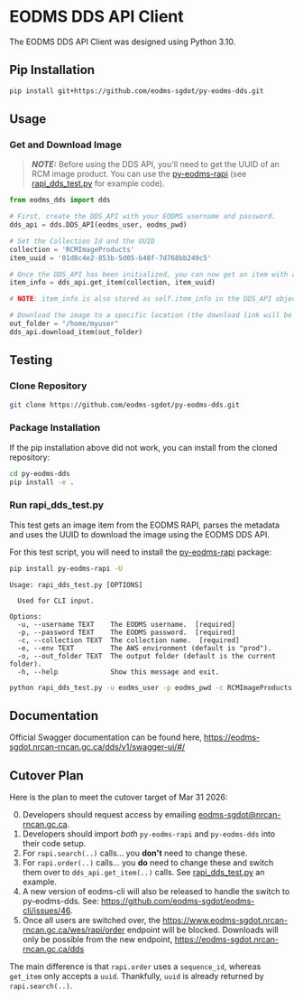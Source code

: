 EODMS DDS API Client
====================

The EODMS DDS API Client was designed using Python 3.10.

## Pip Installation

```bash
pip install git+https://github.com/eodms-sgdot/py-eodms-dds.git
```

## Usage

### Get and Download Image

> **_NOTE:_** Before using the DDS API, you'll need to get the UUID of an RCM image product. You can use the [py-eodms-rapi](https://github.com/eodms-sgdot/py-eodms-rapi) (see [rapi_dds_test.py](./tests/rapi_dds_test.py) for example code).

```python
from eodms_dds import dds

# First, create the DDS_API with your EODMS username and password.
dds_api = dds.DDS_API(eodms_user, eodms_pwd)

# Set the Collection Id and the UUID
collection = 'RCMImageProducts'
item_uuid = '01d0c4e2-853b-5d05-b48f-7d768bb249c5'

# Once the DDS_API has been initialized, you can now get an item with a UUID and the Collection Id.
item_info = dds_api.get_item(collection, item_uuid)

# NOTE: item_info is also stored as self.item_info in the DDS_API object.

# Download the image to a specific location (the download link will be taken from the self.item_info)
out_folder = "/home/myuser"
dds_api.download_item(out_folder)
```

## Testing

### Clone Repository

```bash
git clone https://github.com/eodms-sgdot/py-eodms-dds.git
```

### Package Installation

If the pip installation above did not work, you can install from the cloned repository:

```bash
cd py-eodms-dds
pip install -e .
```

### Run rapi_dds_test.py

This test gets an image item from the EODMS RAPI, parses the metadata and uses the UUID to download the image using the EODMS DDS API.

For this test script, you will need to install the [py-eodms-rapi](https://github.com/eodms-sgdot/py-eodms-rapi) package:

```bash
pip install py-eodms-rapi -U
```

```
Usage: rapi_dds_test.py [OPTIONS]

  Used for CLI input.

Options:
  -u, --username TEXT    The EODMS username.  [required]
  -p, --password TEXT    The EODMS password.  [required]
  -c, --collection TEXT  The collection name.  [required]
  -e, --env TEXT         The AWS environment (default is "prod").
  -o, --out_folder TEXT  The output folder (default is the current folder).
  -h, --help             Show this message and exit.
```

```bash
python rapi_dds_test.py -u eodms_user -p eodms_pwd -c RCMImageProducts
```

## Documentation

Official Swagger documentation can be found here, https://eodms-sgdot.nrcan-rncan.gc.ca/dds/v1/swagger-ui/#/

## Cutover Plan

Here is the plan to meet the cutover target of Mar 31 2026:

0. Developers should request access by emailing eodms-sgdot@nrcan-rncan.gc.ca.
1. Developers should import *both* `py-eodms-rapi` and `py-eodms-dds` into their code setup.
2. For `rapi.search(..)` calls... you **don't** need to change these.
3. For `rapi.order(..)` calls... you **do** need to change these and switch them over to `dds_api.get_item(..)` calls. See [rapi_dds_test.py](https://github.com/eodms-sgdot/py-eodms-dds/blob/main/tests/rapi_dds_test.py) an example.
4. A new version of eodms-cli will also be released to handle the switch to py-eodms-dds. See: https://github.com/eodms-sgdot/eodms-cli/issues/46.
5. Once all users are switched over, the https://www.eodms-sgdot.nrcan-rncan.gc.ca/wes/rapi/order endpoint will be blocked. Downloads will only be possible from the new endpoint, https://eodms-sgdot.nrcan-rncan.gc.ca/dds 

The main difference is that `rapi.order` uses a `sequence_id`, whereas `get_item` only accepts a `uuid`. Thankfully, `uuid` is already returned by `rapi.search(..)`.

